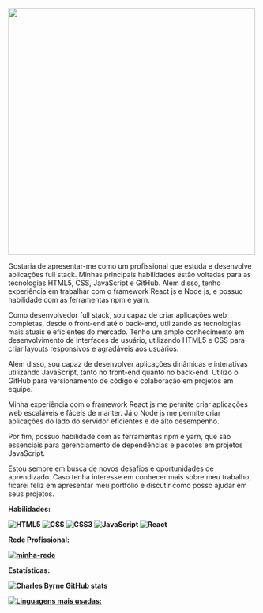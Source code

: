 <img src= "https://i.ibb.co/wpT2Wyd/Top.jpg" width= "500"/>

Gostaria de apresentar-me como um profissional que estuda e desenvolve aplicações full stack. Minhas principais habilidades estão voltadas para as tecnologias HTML5, CSS, JavaScript e GitHub. Além disso, tenho experiência em trabalhar com o framework React js e Node js, e possuo habilidade com as ferramentas npm e yarn.

Como desenvolvedor full stack, sou capaz de criar aplicações web completas, desde o front-end até o back-end, utilizando as tecnologias mais atuais e eficientes do mercado. Tenho um amplo conhecimento em desenvolvimento de interfaces de usuário, utilizando HTML5 e CSS para criar layouts responsivos e agradáveis aos usuários.

Além disso, sou capaz de desenvolver aplicações dinâmicas e interativas utilizando JavaScript, tanto no front-end quanto no back-end. Utilizo o GitHub para versionamento de código e colaboração em projetos em equipe.

Minha experiência com o framework React js me permite criar aplicações web escaláveis e fáceis de manter. Já o Node js me permite criar aplicações do lado do servidor eficientes e de alto desempenho.

Por fim, possuo habilidade com as ferramentas npm e yarn, que são essenciais para gerenciamento de dependências e pacotes em projetos JavaScript.

Estou sempre em busca de novos desafios e oportunidades de aprendizado. Caso tenha interesse em conhecer mais sobre meu trabalho, ficarei feliz em apresentar meu portfólio e discutir como posso ajudar em seus projetos.

<b>Habilidades:<b/>

<img src="https://img.shields.io/badge/HTML-239120?style=for-the-badge&logo=html5&logoColor=white" alt="HTML5"/>  <img src="https://img.shields.io/badge/React-20232A?style=for-the-badge&logo=react&logoColor=61DAFB" alt="CSS"/>  <img src="https://img.shields.io/badge/CSS3-1572B6?style=for-the-badge&logo=css3&logoColor=white" alt="CSS3"/>  <img src="https://img.shields.io/badge/JavaScript-323330?style=for-the-badge&logo=javascript&logoColor=F7DF1E" alt="JavaScript"/>  <img src="https://img.shields.io/badge/CSS-239120?&style=for-the-badge&logo=css3&logoColor=white" alt="React"/>

<b>Rede Profissional:<b/>

<a href="https://www.linkedin.com/in/charles-byrne86/" type=""> <img src="https://img.shields.io/badge/LinkedIn-0077B5?style=for-the-badge&logo=linkedin&logoColor=white" alt="minha-rede"/> </a>

<b>Estatísticas:<b/>

![Charles Byrne GitHub stats](https://github-readme-stats.vercel.app/api?username=Charles-Byrne&show_icons=true&theme=blue-green)

[![Linguagens mais usadas:](https://github-readme-stats.vercel.app/api/top-langs/?username=Charles-Byrne&langs_count=8&theme=blue-green)](https://github.com/anuraghazra/github-readme-stats)
